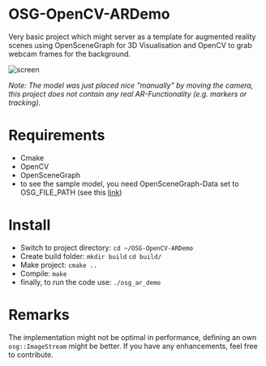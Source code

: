 # OSG-OpenCV-ARDemo
Very basic project which might server as a template for augmented reality scenes using OpenSceneGraph for 3D Visualisation and OpenCV to grab webcam frames for the background.

![screen](https://cloud.githubusercontent.com/assets/7591624/22407163/62cecc90-e661-11e6-8bf1-58cca94bc41d.jpg)

*Note: The model was just placed nice "manually" by moving the camera, this project does not contain any real AR-Functionality (e.g. markers or tracking).*

# Requirements
* Cmake
* OpenCV
* OpenSceneGraph
* to see the sample model, you need OpenSceneGraph-Data set to OSG_FILE_PATH (see this [link](http://trac.openscenegraph.org/projects/osg/wiki/Support/GettingStarted))

# Install
* Switch to project directory:
`cd ~/OSG-OpenCV-ARDemo`
* Create build folder:
`mkdir build`
`cd build/`
* Make project:
`cmake ..`
* Compile:
`make`
* finally, to run the code use:
`./osg_ar_demo`

# Remarks
The implementation might not be optimal in performance, defining an own `osg::ImageStream` might be better. If you have any enhancements, feel free to contribute.

